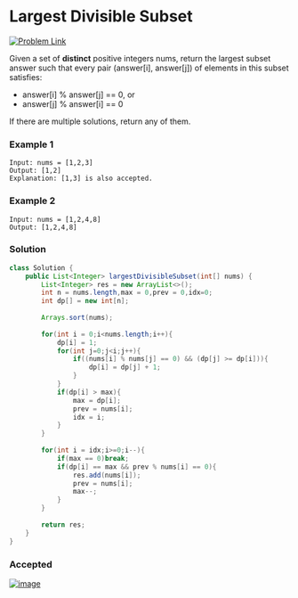 # Largest Divisible Subset


[![Problem Link](https://img.shields.io/badge/-LeetCode-FFA116?style=for-the-badge&logo=LeetCode&logoColor=black)](https://leetcode.com/problems/largest-divisible-subset/)

Given a set of **distinct** positive integers nums, return the largest subset answer such that every pair (answer[i], answer[j]) of elements in this subset satisfies:

* answer[i] % answer[j] == 0, or
* answer[j] % answer[i] == 0

If there are multiple solutions, return any of them.

### Example 1
```
Input: nums = [1,2,3]
Output: [1,2]
Explanation: [1,3] is also accepted.
```
### Example 2
```
Input: nums = [1,2,4,8]
Output: [1,2,4,8]
```

### Solution
```java
class Solution {
    public List<Integer> largestDivisibleSubset(int[] nums) {
        List<Integer> res = new ArrayList<>();
        int n = nums.length,max = 0,prev = 0,idx=0;
        int dp[] = new int[n];
        
        Arrays.sort(nums);
        
        for(int i = 0;i<nums.length;i++){
            dp[i] = 1;
            for(int j=0;j<i;j++){
                if((nums[i] % nums[j] == 0) && (dp[j] >= dp[i])){
                    dp[i] = dp[j] + 1;
                }
            }
            if(dp[i] > max){
                max = dp[i];
                prev = nums[i];
                idx = i;
            }
        }
        
        for(int i = idx;i>=0;i--){
            if(max == 0)break;
            if(dp[i] == max && prev % nums[i] == 0){
                res.add(nums[i]);
                prev = nums[i];
                max--;
            }
        }
        
        return res;
    }
}
```

### Accepted
[![image](https://user-images.githubusercontent.com/98543049/210211333-71cd0c00-8a4f-4bd6-999e-73227cdafc00.png)](https://leetcode.com/submissions/detail/869569652/)
